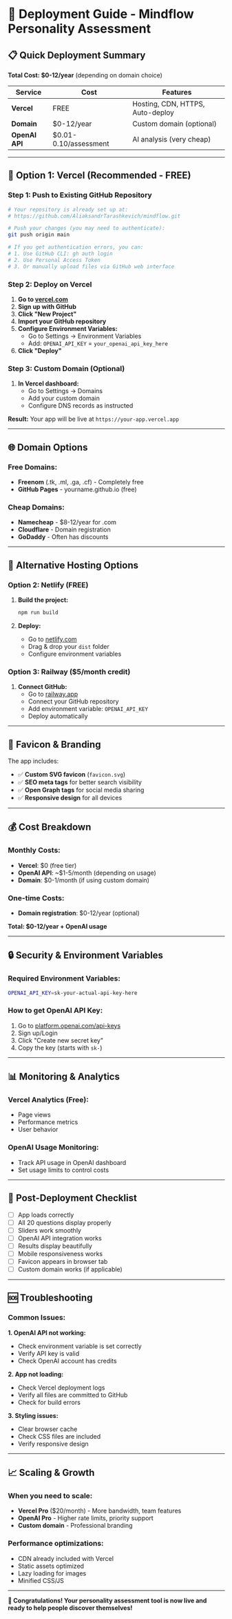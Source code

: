 # 🚀 Deployment Guide - Mindflow Personality Assessment

## 📋 Quick Deployment Summary

**Total Cost: $0-12/year** (depending on domain choice)

| Service | Cost | Features |
|---------|------|----------|
| **Vercel** | FREE | Hosting, CDN, HTTPS, Auto-deploy |
| **Domain** | $0-12/year | Custom domain (optional) |
| **OpenAI API** | $0.01-0.10/assessment | AI analysis (very cheap) |

---

## 🎯 Option 1: Vercel (Recommended - FREE)

### Step 1: Push to Existing GitHub Repository
```bash
# Your repository is already set up at:
# https://github.com/AliaksandrTarashkevich/mindflow.git

# Push your changes (you may need to authenticate):
git push origin main

# If you get authentication errors, you can:
# 1. Use GitHub CLI: gh auth login
# 2. Use Personal Access Token
# 3. Or manually upload files via GitHub web interface
```

### Step 2: Deploy on Vercel
1. **Go to [vercel.com](https://vercel.com)**
2. **Sign up with GitHub**
3. **Click "New Project"**
4. **Import your GitHub repository**
5. **Configure Environment Variables:**
   - Go to Settings → Environment Variables
   - Add: `OPENAI_API_KEY` = `your_openai_api_key_here`
6. **Click "Deploy"**

### Step 3: Custom Domain (Optional)
1. **In Vercel dashboard:**
   - Go to Settings → Domains
   - Add your custom domain
   - Configure DNS records as instructed

**Result:** Your app will be live at `https://your-app.vercel.app`

---

## 🌐 Domain Options

### Free Domains:
- **Freenom** (.tk, .ml, .ga, .cf) - Completely free
- **GitHub Pages** - yourname.github.io (free)

### Cheap Domains:
- **Namecheap** - $8-12/year for .com
- **Cloudflare** - Domain registration
- **GoDaddy** - Often has discounts

---

## 🔧 Alternative Hosting Options

### Option 2: Netlify (FREE)
1. **Build the project:**
   ```bash
   npm run build
   ```

2. **Deploy:**
   - Go to [netlify.com](https://netlify.com)
   - Drag & drop your `dist` folder
   - Configure environment variables

### Option 3: Railway ($5/month credit)
1. **Connect GitHub:**
   - Go to [railway.app](https://railway.app)
   - Connect your GitHub repository
   - Add environment variable: `OPENAI_API_KEY`
   - Deploy automatically

---

## 🎨 Favicon & Branding

The app includes:
- ✅ **Custom SVG favicon** (`favicon.svg`)
- ✅ **SEO meta tags** for better search visibility
- ✅ **Open Graph tags** for social media sharing
- ✅ **Responsive design** for all devices

---

## 💰 Cost Breakdown

### Monthly Costs:
- **Vercel**: $0 (free tier)
- **OpenAI API**: ~$1-5/month (depending on usage)
- **Domain**: $0-1/month (if using custom domain)

### One-time Costs:
- **Domain registration**: $0-12/year (optional)

**Total: $0-12/year + OpenAI usage**

---

## 🔒 Security & Environment Variables

### Required Environment Variables:
```bash
OPENAI_API_KEY=sk-your-actual-api-key-here
```

### How to get OpenAI API Key:
1. Go to [platform.openai.com/api-keys](https://platform.openai.com/api-keys)
2. Sign up/Login
3. Click "Create new secret key"
4. Copy the key (starts with `sk-`)

---

## 📊 Monitoring & Analytics

### Vercel Analytics (Free):
- Page views
- Performance metrics
- User behavior

### OpenAI Usage Monitoring:
- Track API usage in OpenAI dashboard
- Set usage limits to control costs

---

## 🚀 Post-Deployment Checklist

- [ ] App loads correctly
- [ ] All 20 questions display properly
- [ ] Sliders work smoothly
- [ ] OpenAI API integration works
- [ ] Results display beautifully
- [ ] Mobile responsiveness works
- [ ] Favicon appears in browser tab
- [ ] Custom domain works (if applicable)

---

## 🆘 Troubleshooting

### Common Issues:

**1. OpenAI API not working:**
- Check environment variable is set correctly
- Verify API key is valid
- Check OpenAI account has credits

**2. App not loading:**
- Check Vercel deployment logs
- Verify all files are committed to GitHub
- Check for build errors

**3. Styling issues:**
- Clear browser cache
- Check CSS files are included
- Verify responsive design

---

## 📈 Scaling & Growth

### When you need to scale:
- **Vercel Pro** ($20/month) - More bandwidth, team features
- **OpenAI Pro** - Higher rate limits, priority support
- **Custom domain** - Professional branding

### Performance optimizations:
- CDN already included with Vercel
- Static assets optimized
- Lazy loading for images
- Minified CSS/JS

---

**🎉 Congratulations! Your personality assessment tool is now live and ready to help people discover themselves!**
